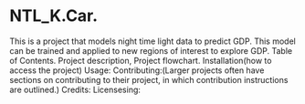 # NTL_K.Car.
This is a project that models night time light data to predict GDP. This model can be trained and applied to new regions of interest to explore GDP.
Table of Contents. Project description, Project flowchart. 
Installation(how to access the project)
Usage: 
Contributing:(Larger projects often have sections on contributing to their project, in which contribution instructions are outlined.)
Credits:
Licensesing:
